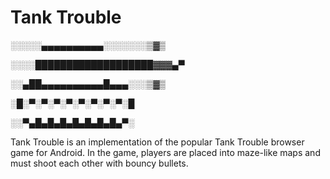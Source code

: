 Tank Trouble
===========

░░░░░▄▄▄▄▄▄▄▄▄▄░░░░░░░▒▓▒

░░░░███████████████████▓▓▓▄▀

░░▄██▄▄▄▄▄▄▄▄▄▄█▄▄▄░░░▒▓▒

░█░▀░▀░▀░▀░▀░▀░▀░▀░█

░░▀▄█▄█▄█▄█▄█▄█▄█▄▀░

Tank Trouble is an implementation of the popular Tank Trouble browser game for Android. In the game, players are placed into maze-like maps and must shoot each other with bouncy bullets.
